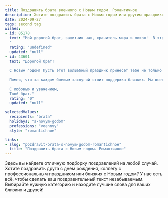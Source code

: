 ```yaml
---
title: Поздравить брата военного с Новым годом. Романтичное
description: Хотите поздравить брата с Новым годом или другим праздником? Наш ИИ создаст незабываемое поздравление, а вы обязательно выделитесь среди других.  
date: 2024-09-27
tags: second tag
wishes:
- id: 85178
  text: "Мой дорогой брат, защитник наш, хранитель мира и покоя!  В эту волшебную новогоднюю ночь, когда небо озаряется миллионами звёзд, словно отражая блеск твоей храбрости и отваги, я хочу пожелать тебе самого светлого и прекрасного. Пусть Новый год принесет тебе не только мир и спокойствие, но и исполнение всех твоих самых сокровенных желаний,  теплоту домашнего очага и любовь, которая согревает сильнее любого пламени.  Пусть этот год будет полон радости,  успехов и настоящего счастья, а твоя звезда всегда ярко сияет на небосклоне! С Новым годом!
  "
  rating: "undefined"
  updated: "null"
- id: 43601
  text: "Дорогой брат!
  
  С Новым годом! Пусть этот волшебный праздник принесёт тебе не только крепкий дух и мужество в службе, но и нежные моменты счастья, которые согревают душу. Ты – опора и защита для многих, и пусть в новом году тебя ждёт мир, любовь и удача. Желаю, чтобы каждый твой день наполнялся светом, а в сердце всегда жила надежда.
  
  Помни, что за каждым боевым заслугой стоит поддержка близких. Мы всегда с тобой, гордимся тобой и желаем только хорошего. Пусть каждый день будет как праздник, а каждая ночь – полна света и тепла.
  
  С любовью и уважением,
  Твой брат."
  rating: "0"
  updated: "null"

selectedValues:
  recipients: "brata"
  holidays: "s-novym-godom"
  professions: "voennyy"
  style: "romantichnoe"

links:
- slug: "pozdravit-brata-s-novym-godom-romantichnoe"
  title: "Поздравить брата с Новым годом. Романтичное"
---
```


Здесь вы найдете отличную подборку поздравлений на любой случай. 
Хотите поздравить друга с днём рождения, коллегу с профессиональным праздником или близких с Новым годом? У нас есть всё, чтобы сделать ваш поздравительный текст незабываемым. Выбирайте нужную категорию и находите лучшие слова для ваших близких и друзей!
